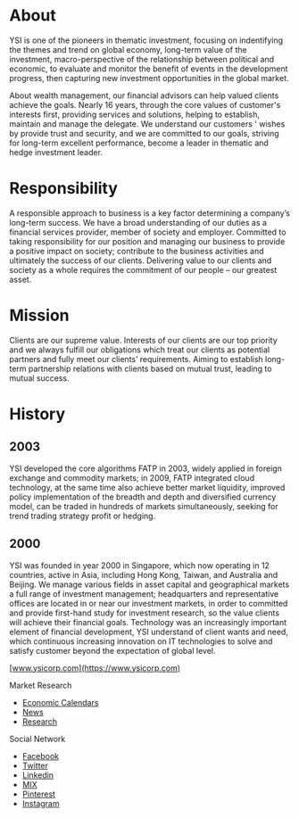 # About

YSI is one of the pioneers in thematic investment, focusing on indentifying the themes and trend on global economy, long-term value of the investment, macro-perspective of the relationship between political and economic, to evaluate and monitor the benefit of events in the development progress, then capturing new investment opportunities in the global market.

About wealth management, our financial advisors can help valued clients achieve the goals. Nearly 16 years, through the core values of customer's interests first, providing services and solutions, helping to establish, maintain and manage the delegate. We understand our customers ' wishes by provide trust and security, and we are committed to our goals, striving for long-term excellent performance, become a leader in thematic and hedge investment leader.

# Responsibility

A responsible approach to business is a key factor determining a company’s long-term success. We have a broad understanding of our duties as a financial services provider, member of society and employer. Committed to taking responsibility for our position and managing our business to provide a positive impact on society; contribute to the business activities and ultimately the success of our clients. Delivering value to our clients and society as a whole requires the commitment of our people – our greatest asset.

# Mission

Clients are our supreme value. Interests of our clients are our top priority and we always fulfill our obligations which treat our clients as potential partners and fully meet our clients’ requirements. Aiming to establish long-term partnership relations with clients based on mutual trust, leading to mutual success.

# History

## 2003

YSI developed the core algorithms FATP in 2003, widely applied in foreign exchange and commodity markets; in 2009, FATP integrated cloud technology, at the same time also achieve better market liquidity, improved policy implementation of the breadth and depth and diversified currency model, can be traded in hundreds of markets simultaneously, seeking for trend trading strategy profit or hedging.

## 2000

YSI was founded in year 2000 in Singapore, which now operating in 12 countries, active in Asia, including Hong Kong, Taiwan, and Australia and Beijing. We manage various fields in asset capital and geographical markets a full range of investment management; headquarters and representative offices are located in or near our investment markets, in order to committed and provide first-hand study for investment research, so the value clients will achieve their financial goals. Technology was an increasingly important element of financial development, YSI understand of client wants and need, which continuous increasing innovation on IT technologies to solve and satisfy customer beyond the expectation of global level.

[www.ysicorp.com](https://www.ysicorp.com)

Market Research

- [Economic Calendars](https://www.ysicorp.com/latest/calendars)
- [News](https://www.ysicorp.com/latest/news)
- [Research](https://www.ysicorp.com/latest/research)

Social Network

- [Facebook](https://www.facebook.com/ysicorp)
- [Twitter](https://twitter.com/YSICorp)
- [Linkedin](https://www.linkedin.com/company/ysicorp)
- [MIX](https://mix.com/ysicorp)
- [Pinterest](https://www.pinterest.com/ysicorp)
- [Instagram](https://www.instagram.com/ysicorporation)
